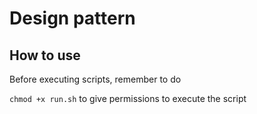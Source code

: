# Design pattern

## How to use

Before executing scripts, remember to do

```chmod +x run.sh``` to give permissions to execute the script